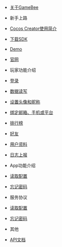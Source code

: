 
 * [关于GameBee](README.md)

* 新手上路 <a id="folder_new"></a>

 * [Cocos Creator使用简介](folder_new/cocos-creator-sdk-jian-jie.md)
 * [下载SDK](folder_new/xia-zai-sdk.md)
 * [Demo](folder_new/demo.md)
 * [官网](http://beecs.taoqi001.com/)

* 玩家功能介绍 <a id="folder_user"></a>

 * [登录](folder_user/deng-lu.md)
 * [数据读写](folder_user/shu-ju-du-xie.md)
 * [设置头像和昵称](folder_user/she-zhi-tou-xiang-he-ni-cheng.md)
 * [绑定邮箱、手机或平台](folder_user/bang-ding.md)
 * [排行榜](folder_user/pai-hang-bang.md)
 * [好友](folder_user/hao-you.md)
 * [用户资料](folder_user/yong-hu-zi-liao.md)
 * [日志上报](folder_user/ri-zhi-shang-bao.md)

* App功能介绍 <a id="folder_app"></a>

 * [读取配置](folder_app/du-qu-pei-zhi.md)
 * [忘记密码](folder_app/wang-ji-mi-ma.md)

* 服务协议 <a id="folder_app"></a>

 * [读取配置](folder_app/du-qu-pei-zhi.md)
 * [忘记密码](folder_app/wang-ji-mi-ma.md)

* 其他

 * [API文档](https://app.swaggerhub.com/apis/BeeSDK/BeeClientSDK/1.0.1#/)

